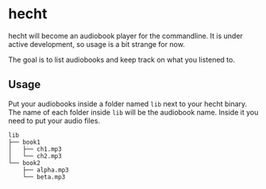 # hecht

hecht will become an audiobook player for the commandline.
It is under active development, so usage is a bit strange for now.

The goal is to list audiobooks and keep track on what you listened to.

## Usage
Put your audiobooks inside a folder named `lib` next to your hecht binary.
The name of each folder inside `lib` will be the audiobook name. Inside it you need to put your audio files.

```
lib
├── book1
│   ├── ch1.mp3
│   └── ch2.mp3
└── book2
    ├── alpha.mp3
    └── beta.mp3
```


